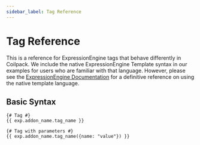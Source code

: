 ```yaml
---
sidebar_label: Tag Reference
---
```


# Tag Reference

This is a reference for ExpressionEngine tags that behave differently in Coilpack.  We include the native ExpressionEngine Template syntax in our examples for users who are familiar with that language.  However, please see the [ExpressionEngine Documentation](https://docs.expressionengine.com/latest/) for a definitive reference on using the native template language.

## Basic Syntax

```twig
{# Tag #}
{{ exp.addon_name.tag_name }}

{# Tag with parameters #}
{{ exp.addon_name.tag_name({name: "value"}) }}
```
